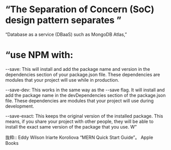 # “The Separation of Concern (SoC) design pattern separates ”

“Database as a service (DBaaS) such as MongoDB Atlas,”

# “use NPM with:

--save: This will install and add the package name and version in the dependencies section of your package.json file. These dependencies are modules that your project will use while in production.

--save-dev: This works in the same way as the --save flag. It will install and add the package name in the devDependencies section of the package.json file. These dependencies are modules that your project will use during development.

--save-exact: This keeps the original version of the installed package. This means, if you share your project with other people, they will be able to install the exact same version of the package that you use.
W”

抜粋:: Eddy Wilson Iriarte Koroliova  “MERN Quick Start Guide”。 Apple Books  
